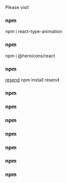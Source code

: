 Please visit

### npm

npm i react-type-animation

### npm

npm i @heroicons/react

### npm

[resend](https://resend.com)
npm install resend

### npm

### npm

### npm

### npm

### npm

### npm

### npm
